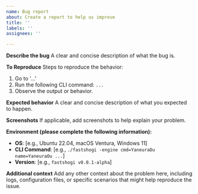 ```yaml
---
name: Bug report
about: Create a report to help us improve
title: ''
labels: ''
assignees: ''

---
```


**Describe the bug**
A clear and concise description of what the bug is.

**To Reproduce**
Steps to reproduce the behavior:
1. Go to '...'
2. Run the following CLI command: `...`
3. Observe the output or behavior.

**Expected behavior**
A clear and concise description of what you expected to happen.

**Screenshots**
If applicable, add screenshots to help explain your problem.

**Environment (please complete the following information):**
- **OS**: [e.g., Ubuntu 22.04, macOS Ventura, Windows 11]
- **CLI Command**: [e.g., `./fastshogi -engine cmd=YaneuraOu name=YaneuraOu ...`]
- **Version**: [e.g., `fastshogi v0.0.1-alpha`]

**Additional context**
Add any other context about the problem here, including logs, configuration files, or specific scenarios that might help reproduce the issue.